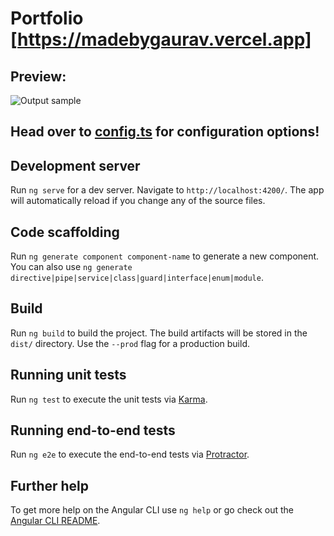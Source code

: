# Portfolio [https://madebygaurav.vercel.app]
## Preview:

![Output sample](https://raw.githubusercontent.com/gist/gauravghongde/b9720e462e20b620776dca803c9420ae/raw/7e24553ac9e02c0ce6bb82f7f88f76bb61516ba6/portfolioWebsite.gif)

## Head over to [config.ts](/src/app/config.ts) for configuration options!

## Development server

Run `ng serve` for a dev server. Navigate to `http://localhost:4200/`. The app will automatically reload if you change any of the source files.

## Code scaffolding

Run `ng generate component component-name` to generate a new component. You can also use `ng generate directive|pipe|service|class|guard|interface|enum|module`.

## Build

Run `ng build` to build the project. The build artifacts will be stored in the `dist/` directory. Use the `--prod` flag for a production build.

## Running unit tests

Run `ng test` to execute the unit tests via [Karma](https://karma-runner.github.io).

## Running end-to-end tests

Run `ng e2e` to execute the end-to-end tests via [Protractor](http://www.protractortest.org/).

## Further help

To get more help on the Angular CLI use `ng help` or go check out the [Angular CLI README](https://github.com/angular/angular-cli/blob/master/README.md).
